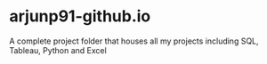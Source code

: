 # arjunp91-github.io
A complete project folder that houses all my projects including SQL, Tableau, Python and Excel
